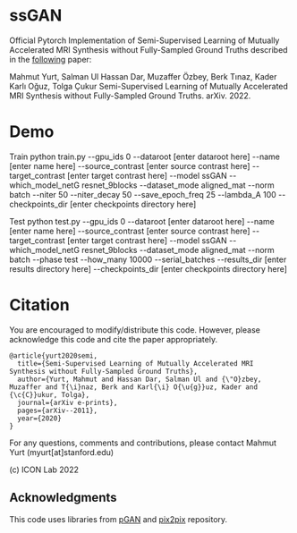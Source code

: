 # ssGAN
Official Pytorch Implementation of Semi-Supervised Learning of Mutually Accelerated MRI Synthesis without Fully-Sampled Ground Truths described in the [following](https://arxiv.org/abs/2011.14347) paper:

Mahmut Yurt, Salman Ul Hassan Dar, Muzaffer Özbey, Berk Tınaz, Kader Karlı Oğuz, Tolga Çukur Semi-Supervised Learning of Mutually Accelerated MRI Synthesis without Fully-Sampled Ground Truths. arXiv. 2022.

# Demo

Train
python train.py --gpu_ids 0 --dataroot [enter dataroot here] --name [enter name here] --source_contrast [enter source contrast here] --target_contrast [enter target contrast here] --model ssGAN --which_model_netG resnet_9blocks --dataset_mode aligned_mat --norm batch --niter 50 --niter_decay 50 --save_epoch_freq 25 --lambda_A 100 --checkpoints_dir [enter checkpoints directory here]

Test
python test.py --gpu_ids 0 --dataroot [enter dataroot here] --name [enter name here] --source_contrast [enter source contrast here] --target_contrast [enter target contrast here] --model ssGAN --which_model_netG resnet_9blocks --dataset_mode aligned_mat --norm batch --phase test --how_many 10000 --serial_batches --results_dir [enter results directory here] --checkpoints_dir [enter checkpoints directory here]

# Citation
You are encouraged to modify/distribute this code. However, please acknowledge this code and cite the paper appropriately.
```
@article{yurt2020semi,
  title={Semi-Supervised Learning of Mutually Accelerated MRI Synthesis without Fully-Sampled Ground Truths},
  author={Yurt, Mahmut and Hassan Dar, Salman Ul and {\"O}zbey, Muzaffer and T{\i}naz, Berk and Karl{\i} O{\u{g}}uz, Kader and {\c{C}}ukur, Tolga},
  journal={arXiv e-prints},
  pages={arXiv--2011},
  year={2020}
}
```
For any questions, comments and contributions, please contact Mahmut Yurt (myurt[at]stanford.edu) <br />

(c) ICON Lab 2022

## Acknowledgments
This code uses libraries from [pGAN](https://github.com/icon-lab/pGAN-cGAN) and [pix2pix](https://github.com/junyanz/pytorch-CycleGAN-and-pix2pix) repository.
